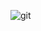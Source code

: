![git](https://user-images.githubusercontent.com/50703361/82145628-fce4d800-986b-11ea-9bbf-984d27170928.png)

